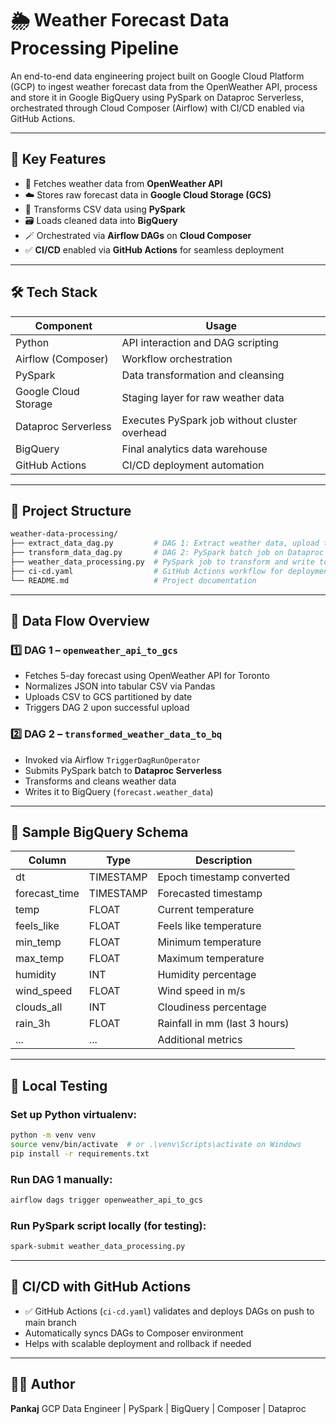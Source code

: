 # 🌦️ Weather Forecast Data Processing Pipeline

An end-to-end data engineering project built on Google Cloud Platform (GCP) to ingest weather forecast data from the OpenWeather API, process and store it in Google BigQuery using PySpark on Dataproc Serverless, orchestrated through Cloud Composer (Airflow) with CI/CD enabled via GitHub Actions.

---

## 🚀 Key Features

- 📡 Fetches weather data from **OpenWeather API**
- ☁️ Stores raw forecast data in **Google Cloud Storage (GCS)**
- 🔄 Transforms CSV data using **PySpark**
- 🗃️ Loads cleaned data into **BigQuery**
- 🪄 Orchestrated via **Airflow DAGs** on **Cloud Composer**
- ✅ **CI/CD** enabled via **GitHub Actions** for seamless deployment

---

## 🛠️ Tech Stack

| Component            | Usage                                         |
|----------------------|-----------------------------------------------|
| Python               | API interaction and DAG scripting             |
| Airflow (Composer)   | Workflow orchestration                        |
| PySpark              | Data transformation and cleansing             |
| Google Cloud Storage | Staging layer for raw weather data            |
| Dataproc Serverless  | Executes PySpark job without cluster overhead |
| BigQuery             | Final analytics data warehouse                |
| GitHub Actions       | CI/CD deployment automation                   |

---

## 📂 Project Structure

```bash
weather-data-processing/
├── extract_data_dag.py         # DAG 1: Extract weather data, upload to GCS, trigger DAG 2
├── transform_data_dag.py       # DAG 2: PySpark batch job on Dataproc Serverless
├── weather_data_processing.py  # PySpark job to transform and write to BigQuery
├── ci-cd.yaml                  # GitHub Actions workflow for deployment
└── README.md                   # Project documentation
````

---

## 🧪 Data Flow Overview

### 1️⃣ **DAG 1 – `openweather_api_to_gcs`**

* Fetches 5-day forecast using OpenWeather API for Toronto
* Normalizes JSON into tabular CSV via Pandas
* Uploads CSV to GCS partitioned by date
* Triggers DAG 2 upon successful upload

### 2️⃣ **DAG 2 – `transformed_weather_data_to_bq`**

* Invoked via Airflow `TriggerDagRunOperator`
* Submits PySpark batch to **Dataproc Serverless**
* Transforms and cleans weather data
* Writes it to BigQuery (`forecast.weather_data`)

---

## 🧼 Sample BigQuery Schema

| Column         | Type      | Description                   |
| -------------- | --------- | ----------------------------- |
| dt             | TIMESTAMP | Epoch timestamp converted     |
| forecast\_time | TIMESTAMP | Forecasted timestamp          |
| temp           | FLOAT     | Current temperature           |
| feels\_like    | FLOAT     | Feels like temperature        |
| min\_temp      | FLOAT     | Minimum temperature           |
| max\_temp      | FLOAT     | Maximum temperature           |
| humidity       | INT       | Humidity percentage           |
| wind\_speed    | FLOAT     | Wind speed in m/s             |
| clouds\_all    | INT       | Cloudiness percentage         |
| rain\_3h       | FLOAT     | Rainfall in mm (last 3 hours) |
| ...            | ...       | Additional metrics            |

---

## 🧪 Local Testing

### Set up Python virtualenv:

```bash
python -m venv venv
source venv/bin/activate  # or .\venv\Scripts\activate on Windows
pip install -r requirements.txt
```

### Run DAG 1 manually:

```bash
airflow dags trigger openweather_api_to_gcs
```

### Run PySpark script locally (for testing):

```bash
spark-submit weather_data_processing.py
```

---

## 🔁 CI/CD with GitHub Actions

* ✅ GitHub Actions (`ci-cd.yaml`) validates and deploys DAGs on push to main branch
* Automatically syncs DAGs to Composer environment
* Helps with scalable deployment and rollback if needed

---

## 👨‍💻 Author

**Pankaj**
GCP Data Engineer | PySpark | BigQuery | Composer | Dataproc

```
